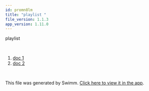 ```yaml
---
id: promn8lm
title: "playlist "
file_version: 1.1.3
app_version: 1.11.0
---
```


<!-- Intro - Do not remove this comment -->
playlist

<br/>

<!-- Steps - Do not remove this comment -->
1. [doc 1](doc-1.k7xrxxep.sw.md)
2. [doc 2](doc-2.3g1pm031.sw.md)


<br/>

This file was generated by Swimm. [Click here to view it in the app](https://swimm-web-app.web.app/repos/Z2l0aHViJTNBJTNBTm9hUmVwbyUzQSUzQU5vYW96ZXI=/playlists/promn8lm).
